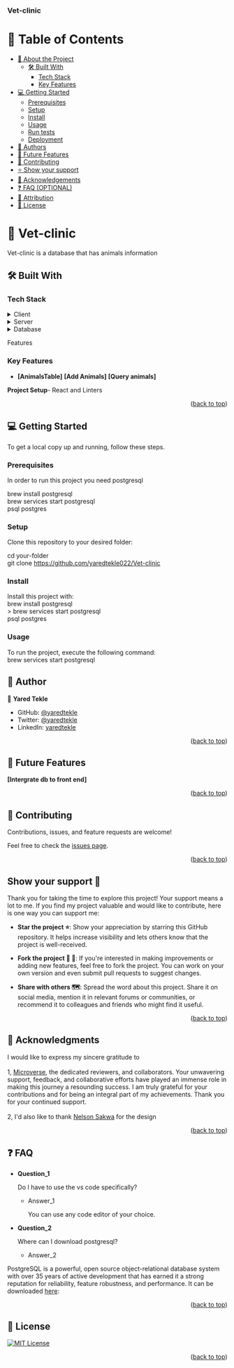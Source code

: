 <a name="readme-top"></a>
  <h3><b>Vet-clinic</b></h3>

</div>

<!-- TABLE OF CONTENTS -->

# 📗 Table of Contents

- [📖 About the Project](#about-project)
  - [🛠 Built With](#built-with)
    - [Tech Stack](#tech-stack)
    - [Key Features](#key-features)
  <!-- - [🚀 Live Demo](#live-demo) -->
- [💻 Getting Started](#getting-started)
  - [Prerequisites](#prerequisites)
  - [Setup](#setup)
  - [Install](#install)
  - [Usage](#usage)
  - [Run tests](#run-tests)
  - [Deployment](#deployment)
- [👥 Authors](#authors)
- [🔭 Future Features](#future-features)
- [🤝 Contributing](#contributing)
- [⭐️ Show your support](#support)
- [🙏 Acknowledgements](#acknowledgements)
- [❓ FAQ (OPTIONAL)](#faq)
- [📝 Attribution](#attribution)
- [📝 License](#license)

<!-- PROJECT DESCRIPTION -->

# 📖 Vet-clinic <a name="about-project"></a>

Vet-clinic is a database that has animals information
<br>

## 🛠 Built With <a name="built-with"></a>

### Tech Stack <a name="tech-stack"></a>


<details>
  <summary>Client</summary>
  <ul>
    <li><a href="https://postgresql.org">psql</a></li>
  </ul>
</details>

<details>
  <summary>Server</summary>
  <ul>
    <li><a href="https://postgresql.org">postgres</a></li>
  </ul>
</details>

<details>
<summary>Database</summary>
  <ul>
    <li><a href="https://postgresql.org">postgresql</a></li>
  </ul>
</details>

Features

### Key Features <a name="key-features"></a>
- **[AnimalsTable]**
**[Add Animals]**
**[Query animals]**

<!-- GETTING STARTED -->

**Project Setup**- React and Linters

<p align="right">(<a href="#readme-top">back to top</a>)</p>

## 💻 Getting Started <a name="getting-started"></a>


To get a local copy up and running, follow these steps.

### Prerequisites

In order to run this project you need postgresql<br>

 brew install postgresql<br>
 brew services start postgresql<br>
 psql postgres<br>

### Setup

Clone this repository to your desired folder:


  cd your-folder<br>
  git clone https://github.com/yaredtekle022/Vet-clinic



### Install

Install this project with:<br>
  brew install postgresql<br>>
  brew services start postgresql<br>
  psql postgres


### Usage

To run the project, execute the following command:<br>
  brew services start postgresql<br>

## 👥 Author <a name="author"></a>

👤 **Yared Tekle**

- GitHub: [@yaredtekle](https://github.com/yaredtekle022/)
- Twitter: [@yaredtekle](https://twitter.com/YaredTekle22/)
- LinkedIn: [yaredtekle](https://www.linkedin.com/in/yared-tekle-5708ba22b/)

<p align="right">(<a href="#readme-top">back to top</a>)</p>

<!-- <!-- FUTURE FEATURES -->

## 🔭 Future Features <a name="future-features"></a>

**[Intergrate db to front end]**<br>

<p align="right">(<a href="#readme-top">back to top</a>)</p>

<!-- CONTRIBUTING -->

## 🤝 Contributing <a name="contributing"></a>

Contributions, issues, and feature requests are welcome!

Feel free to check the [issues page](https://github.com/yaredtekle022/Country-info/issues).

<p align="right">(<a href="#readme-top">back to top</a>)</p>

<!-- SUPPORT -->

<!-- SUPPORT -->
## <b>Show your support 🌟</b><a name="support"></a>

Thank you for taking the time to explore this project! Your support means a lot to me. If you find my project valuable and would like to contribute, here is one way you can support me:

 - <b>Star the project ⭐️</b>: Show your appreciation by starring this GitHub repository. It helps increase visibility and lets others know that the project is well-received.

 - <b>Fork the project 🍴 🎣</b>: If you're interested in making improvements or adding new features, feel free to fork the project. You can work on your own version and even submit pull requests to suggest changes.

 - <b>Share with others 🗺️</b>: Spread the word about this project. Share it on social media, mention it in relevant forums or communities, or recommend it to colleagues and friends who might find it useful.

<p align="right">(<a href="#readme-top">back to top</a>)</p>

<!-- ACKNOWLEDGEMENTS -->

## 🙏 Acknowledgments <a name="acknowledgements"></a>

I would like to express my sincere gratitude to <br><br>
1, [Microverse](https://github.com/microverseinc), the dedicated reviewers, and collaborators. Your unwavering support, feedback, and collaborative efforts have played an immense role in making this journey a resounding success. I am truly grateful for your contributions and for being an integral part of my achievements. Thank you for your continued support.
<br><br>
2, I'd also like to thank [Nelson Sakwa](https://www.behance.net/sakwadesignstudio) for the design

<p align="right">(<a href="#readme-top">back to top</a>)</p>

<!-- FAQ (optional) -->

## ❓ FAQ <a name="faq"></a>

- **Question_1**

  Do I have to use the vs code specifically?

  - Answer_1

    You can use any code editor of your choice. <br>

- **Question_2**

  Where can I download postgresql?

  - Answer_2

 PostgreSQL is a powerful, open source object-relational database system with over 35 years of active development that has earned it a strong reputation for reliability, feature robustness, and performance.
  It can be downloaded [here](https://https://www.postgresql.org/download/): <br>

<p align="right">(<a href="#readme-top">back to top</a>)</p>

<!-- LICENSE -->

## 📝 License <a name="license"></a>

[![MIT License](https://img.shields.io/badge/License-MIT-green.svg)](./LICENSE)

<p align="right">(<a href="#readme-top">back to top</a>)</p>